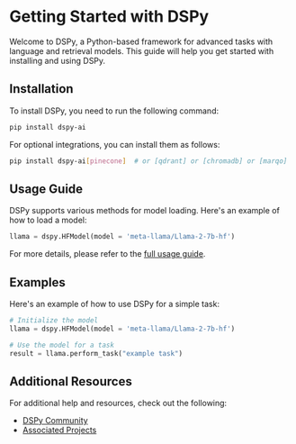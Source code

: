 # Getting Started with DSPy

Welcome to DSPy, a Python-based framework for advanced tasks with language and retrieval models. This guide will help you get started with installing and using DSPy.

## Installation

To install DSPy, you need to run the following command:

```bash
pip install dspy-ai
```

For optional integrations, you can install them as follows:

```bash
pip install dspy-ai[pinecone]  # or [qdrant] or [chromadb] or [marqo]
```

## Usage Guide

DSPy supports various methods for model loading. Here's an example of how to load a model:

```python
llama = dspy.HFModel(model = 'meta-llama/Llama-2-7b-hf')
```

For more details, please refer to the [full usage guide](../api_reference/language_models/using_local_models.md).

## Examples

Here's an example of how to use DSPy for a simple task:

```python
# Initialize the model
llama = dspy.HFModel(model = 'meta-llama/Llama-2-7b-hf')

# Use the model for a task
result = llama.perform_task("example task")
```

## Additional Resources

For additional help and resources, check out the following:

- [DSPy Community](https://discord.gg/dspy)
- [Associated Projects](https://github.com/stanfordnlp/dspy#associated-projects)
